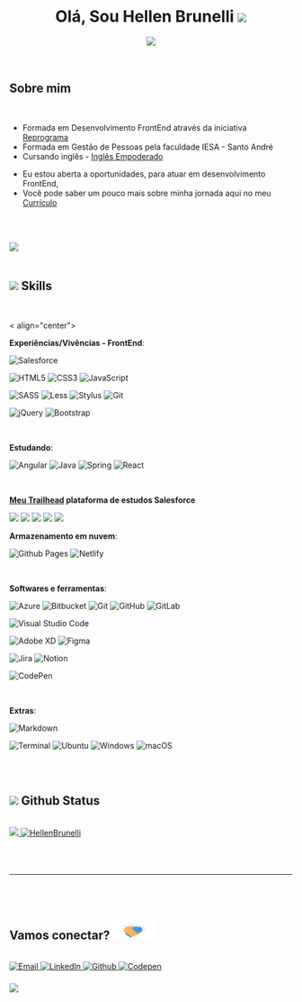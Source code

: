 
<h1 align="center">
  <b>Olá, Sou Hellen Brunelli</b>
  <img src="https://media.giphy.com/media/hvRJCLFzcasrR4ia7z/giphy.gif" width="35">
</h1>

<p align="center">
  <a href="https://github.com/DenverCoder1/readme-typing-svg">
    <img src="https://readme-typing-svg.herokuapp.com?font=Time+New+Roman&color=cyan&size=25&center=true&vCenter=true&width=600&height=100&lines=Seja+bem+vindas(os)! &hearts;++;Desenvolvedora+Front-End,;XP:+SFCC-Commerce+Cloud,;XP:+LWC-Componentes+Lightning,;Graduação+Gestão+de+pessoas,;Cursando+Inglês,;Duolingo:+ofensiva:+152-dias+e+5-pódios,;Apaixonada+por+desafios..<3,;Vamos+nos+conectar?+:)">
  </a>
</p>

<br>
	
## **Sobre mim**

<picture> <img align="right" src="" width = 250px></picture>

<br>

- Formada em Desenvolvimento FrontEnd através da iniciativa [Reprograma](https://reprograma.com.br/)
- Formada em Gestão de Pessoas pela faculdade IESA - Santo André
- Cursando inglês - [Inglês Empoderado](https://www.instagram.com/inglesempoderado/)
<!-- - [Portfólio](https://hellenbrunelli.github.io/) - (em desenvolvimento) -->
- Eu estou aberta a oportunidades, para atuar em desenvolvimento FrontEnd, 
- Você pode saber um pouco mais sobre minha jornada aqui no meu  [Currículo](https://github.com/HellenBrunelli/HellenBrunelli/blob/master/docs/hellen_brunelli.pdf)
  
<br><br>

<img src="https://user-images.githubusercontent.com/73097560/115834477-dbab4500-a447-11eb-908a-139a6edaec5c.gif">
<br><br>

## <img src="https://media2.giphy.com/media/QssGEmpkyEOhBCb7e1/giphy.gif?cid=ecf05e47a0n3gi1bfqntqmob8g9aid1oyj2wr3ds3mg700bl&rid=giphy.gif" width ="25"> <b> Skills</b>
<br>

< align="center">  
    
**Experiências/Vivências - FrontEnd**:


![Salesforce](https://img.shields.io/badge/Salesforce-00A1E0?style=for-the-badge&logo=Salesforce&logoColor=white)

![HTML5](https://img.shields.io/badge/HTML5%20-%23E34F26.svg?style=for-the-badge&logo=html5&logoColor=white)
![CSS3](https://img.shields.io/badge/css3-%231572B6.svg?style=for-the-badge&logo=css3&logoColor=white)
![JavaScript](https://img.shields.io/badge/JavaScript%20-%23F7DF1E.svg?style=for-the-badge&logo=javascript&logoColor=black)


![SASS](https://img.shields.io/badge/SASS-hotpink.svg?style=for-the-badge&logo=SASS&logoColor=white)
![Less](https://img.shields.io/badge/less-2B4C80?style=for-the-badge&logo=less&logoColor=white)
![Stylus](https://img.shields.io/badge/stylus-%23ff6347.svg?style=for-the-badge&logo=stylus&logoColor=white)
![Git](https://img.shields.io/badge/git-%23F05033.svg?style=for-the-badge&logo=git&logoColor=white)

![jQuery](https://img.shields.io/badge/jquery-%230769AD.svg?style=for-the-badge&logo=jquery&logoColor=white)
![Bootstrap](https://img.shields.io/badge/bootstrap-%23563D7C.svg?style=for-the-badge&logo=bootstrap&logoColor=white)



  
  <br>

**Estudando**:

![Angular](https://img.shields.io/badge/angular-%23DD0031.svg?style=for-the-badge&logo=angular&logoColor=white)
![Java](https://img.shields.io/badge/java-%23ED8B00.svg?style=for-the-badge&logo=openjdk&logoColor=white)
![Spring](https://img.shields.io/badge/spring-%236DB33F.svg?style=for-the-badge&logo=spring&logoColor=white)
![React](https://img.shields.io/badge/react-%2320232a.svg?style=for-the-badge&logo=react&logoColor=%2361DAFB)


  <br>

**[Meu Trailhead](https://trailblazer.me/id/hellenbrunelli) plataforma de estudos Salesforce**

<img src = "https://res.cloudinary.com/trailhead/image/upload/public-trailhead/assets/images/ranks/scout.png" width = 80px>
<img src = "https://res.cloudinary.com/trailhead/image/upload/public-trailhead/assets/images/ranks/hiker.png" width = 80px>
<img src = "https://res.cloudinary.com/trailhead/image/upload/public-trailhead/assets/images/ranks/explorer.png" width = 80px>
<img src = "https://res.cloudinary.com/trailhead/image/upload/public-trailhead/assets/images/ranks/adventurer.png" width = 80px>
<img src = "https://res.cloudinary.com/trailhead/image/upload/public-trailhead/assets/images/ranks/mountaineer.png" width = 80px>
<!-- <img src = "https://res.cloudinary.com/trailhead/image/upload/public-trailhead/assets/images/ranks/expeditioner.png" width = 80px>
<img src = "https://res.cloudinary.com/trailhead/image/upload/public-trailhead/assets/images/ranks/ranger.png" width = 80px> -->

  


<br>

**Armazenamento em nuvem**:

![Github Pages](https://img.shields.io/badge/GitHub%20Pages-%23327FC7.svg?style=for-the-badge&logo=github&logoColor=white)
![Netlify](https://img.shields.io/badge/netlify-%23000000.svg?style=for-the-badge&logo=netlify&logoColor=#00C7B7)

<br>

**Softwares e ferramentas**:

![Azure](https://img.shields.io/badge/azure-%230072C6.svg?style=for-the-badge&logo=microsoftazure&logoColor=white)
![Bitbucket](https://img.shields.io/badge/bitbucket-%230047B3.svg?style=for-the-badge&logo=bitbucket&logoColor=white)
![Git](https://img.shields.io/badge/git-%23F05033.svg?style=for-the-badge&logo=git&logoColor=white)
![GitHub](https://img.shields.io/badge/github-%23121011.svg?style=for-the-badge&logo=github&logoColor=white)
![GitLab](https://img.shields.io/badge/gitlab-%23181717.svg?style=for-the-badge&logo=gitlab&logoColor=white)

![Visual Studio Code](https://img.shields.io/badge/Visual%20Studio%20Code-0078d7.svg?style=for-the-badge&logo=visual-studio-code&logoColor=white)

![Adobe XD](https://img.shields.io/badge/Adobe%20XD-470137?style=for-the-badge&logo=Adobe%20XD&logoColor=#FF61F6)
![Figma](https://img.shields.io/badge/figma-%23F24E1E.svg?style=for-the-badge&logo=figma&logoColor=white)

![Jira](https://img.shields.io/badge/jira-%230A0FFF.svg?style=for-the-badge&logo=jira&logoColor=white)
![Notion](https://img.shields.io/badge/Notion-%23000000.svg?style=for-the-badge&logo=notion&logoColor=white)

![CodePen](https://img.shields.io/badge/Codepen-000000?style=for-the-badge&logo=codepen&logoColor=white)
  
<br>

**Extras**:

![Markdown](https://img.shields.io/badge/markdown-%23000000.svg?style=for-the-badge&logo=markdown&logoColor=white)   

![Terminal](https://img.shields.io/badge/Terminal-%23054020?style=for-the-badge&logo=gnu-bash&logoColor=white)
![Ubuntu](https://img.shields.io/badge/Ubuntu-E95420?style=for-the-badge&logo=ubuntu&logoColor=white)
![Windows](https://img.shields.io/badge/Windows-0078D6?style=for-the-badge&logo=windows&logoColor=white)
![macOS](https://img.shields.io/badge/mac%20os-000000?style=for-the-badge&logo=macos&logoColor=F0F0F0)



<br>

<br>


## <img src="https://media.giphy.com/media/iY8CRBdQXODJSCERIr/giphy.gif" width="35"><b> Github Status </b>
<br>

<div align="left">

  <a href="https://github.com/HellenBrunelli/">
    <img src="https://github-readme-stats.vercel.app/api?username=HellenBrunelli&include_all_commits=true&count_private=true&show_icons=true&line_height=20&title_color=7A7ADB&icon_color=2234AE&text_color=D3D3D3&bg_color=0,000000,130F40" width="450"/>
    <img src="https://github-readme-stats.vercel.app/api/top-langs?username=HellenBrunelli&show_icons=true&locale=en&layout=compact&line_height=20&title_color=7A7ADB&icon_color=2234AE&text_color=D3D3D3&bg_color=0,000000,130F40" width="375"  alt="HellenBrunelli"/>
  </a>

</div>

<br>
<br>
<br>

-----

<br>
<br>

## <b> Vamos conectar?</b><img src="https://github.com/0xAbdulKhalid/0xAbdulKhalid/raw/main/assets/mdImages/handshake.gif" width ="80">
<br>
<div align='left'>

  <a href="mailto:hellenbrunelli01@gmail.com" target="_blank">
    <img src="https://img.shields.io/badge/Gmail-D14836?style=for-the-badge&logo=gmail&logoColor=white" alt=Email style="margin-bottom: 5px;" />
  </a>
  <a href="https://www.linkedin.com/in/hellenbrunelli/" target="_blank">
    <img src="https://img.shields.io/badge/linkedin-%230077B5.svg?style=for-the-badge&logo=linkedin&logoColor=white" alt=LinkedIn style="margin-bottom: 5px;"/>
  </a>
  <a href="https://github.com/HellenBrunelli" target="_blank">
    <img src="https://img.shields.io/badge/github-%23121011.svg?style=for-the-badge&logo=github&logoColor=white" alt=Github style="margin-bottom: 5px;"/>
  </a>
  <a href="https://codepen.io/brunellihellen" target="_blank">
    <img src="https://img.shields.io/badge/CodePen-white?style=for-the-badge&logo=codepen&logoColor=black" alt=Codepen style="margin-bottom: 5px;"/>
  </a>

</div>

<br>

<img src="https://user-images.githubusercontent.com/73097560/115834477-dbab4500-a447-11eb-908a-139a6edaec5c.gif">
